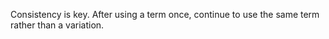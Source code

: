 Consistency is key. After using a term once, continue to use the same term rather than a variation.
